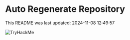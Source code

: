 # Auto Regenerate Repository

This README was last updated: 2024-11-08 12:49:57

 ![TryHackMe](https://tryhackme.com/badge/533634)